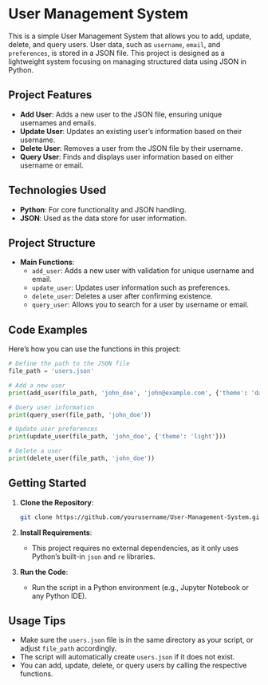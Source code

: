 
# User Management System

This is a simple User Management System that allows you to add, update, delete, and query users. User data, such as `username`, `email`, and `preferences`, is stored in a JSON file. This project is designed as a lightweight system focusing on managing structured data using JSON in Python.

## Project Features

- **Add User**: Adds a new user to the JSON file, ensuring unique usernames and emails.
- **Update User**: Updates an existing user’s information based on their username.
- **Delete User**: Removes a user from the JSON file by their username.
- **Query User**: Finds and displays user information based on either username or email.

## Technologies Used

- **Python**: For core functionality and JSON handling.
- **JSON**: Used as the data store for user information.

## Project Structure

- **Main Functions**:
  - `add_user`: Adds a new user with validation for unique username and email.
  - `update_user`: Updates user information such as preferences.
  - `delete_user`: Deletes a user after confirming existence.
  - `query_user`: Allows you to search for a user by username or email.

## Code Examples

Here’s how you can use the functions in this project:

```python
# Define the path to the JSON file
file_path = 'users.json'

# Add a new user
print(add_user(file_path, 'john_doe', 'john@example.com', {'theme': 'dark', 'notifications': True}))

# Query user information
print(query_user(file_path, 'john_doe'))

# Update user preferences
print(update_user(file_path, 'john_doe', {'theme': 'light'}))

# Delete a user
print(delete_user(file_path, 'john_doe'))
```

## Getting Started

1. **Clone the Repository**:
   ```bash
   git clone https://github.com/yourusername/User-Management-System.git
   ```

2. **Install Requirements**:
   - This project requires no external dependencies, as it only uses Python’s built-in `json` and `re` libraries.

3. **Run the Code**:
   - Run the script in a Python environment (e.g., Jupyter Notebook or any Python IDE).

## Usage Tips

- Make sure the `users.json` file is in the same directory as your script, or adjust `file_path` accordingly.
- The script will automatically create `users.json` if it does not exist.
- You can add, update, delete, or query users by calling the respective functions.

